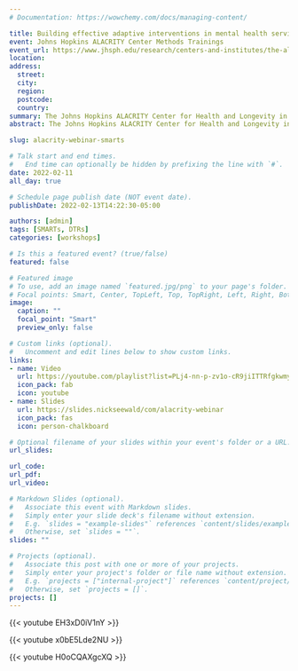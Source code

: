 ```yaml
---
# Documentation: https://wowchemy.com/docs/managing-content/

title: Building effective adaptive interventions in mental health services research
event: Johns Hopkins ALACRITY Center Methods Trainings 
event_url: https://www.jhsph.edu/research/centers-and-institutes/the-alacrity-center-for-health-and-longevity-in-mental-illness/training/for-researchers/
location:
address:
  street:
  city:
  region:
  postcode:
  country:
summary: The Johns Hopkins ALACRITY Center for Health and Longevity in Mental Illness hosts trainings for researchers interested in methods used in health services research. This series of videos provides an introduction to the use of SMARTs to build high-quality adaptive interventions for health services. 
abstract: The Johns Hopkins ALACRITY Center for Health and Longevity in Mental Illness hosts trainings for researchers interested in methods used in health services research. This series of videos provides an introduction to the use of SMARTs to build high-quality adaptive interventions for health services. Initially, we define an adaptive intervention and discuss components thereof, with a focus on identifying scientific questions of interest which might hinder their development. We then introduce the sequential, multiple-assignment randomized trial (SMART),  which is one type of experimental design which can answer scientific questions about multiple stages of the development of an effective adaptive intervention. Finally, we discuss design and analytic considerations for SMARTs.

slug: alacrity-webinar-smarts

# Talk start and end times.
#   End time can optionally be hidden by prefixing the line with `#`.
date: 2022-02-11
all_day: true

# Schedule page publish date (NOT event date).
publishDate: 2022-02-13T14:22:30-05:00

authors: [admin]
tags: [SMARTs, DTRs]
categories: [workshops]

# Is this a featured event? (true/false)
featured: false

# Featured image
# To use, add an image named `featured.jpg/png` to your page's folder. 
# Focal points: Smart, Center, TopLeft, Top, TopRight, Left, Right, BottomLeft, Bottom, BottomRight.
image:
  caption: ""
  focal_point: "Smart"
  preview_only: false

# Custom links (optional).
#   Uncomment and edit lines below to show custom links.
links:
- name: Video
  url: https://youtube.com/playlist?list=PLj4-nn-p-zv1o-cR9jiITTRfgkwmyqjoD
  icon_pack: fab
  icon: youtube
- name: Slides
  url: https://slides.nickseewald/com/alacrity-webinar
  icon_pack: fas
  icon: person-chalkboard

# Optional filename of your slides within your event's folder or a URL.
url_slides:

url_code:
url_pdf: 
url_video: 

# Markdown Slides (optional).
#   Associate this event with Markdown slides.
#   Simply enter your slide deck's filename without extension.
#   E.g. `slides = "example-slides"` references `content/slides/example-slides.md`.
#   Otherwise, set `slides = ""`.
slides: ""

# Projects (optional).
#   Associate this post with one or more of your projects.
#   Simply enter your project's folder or file name without extension.
#   E.g. `projects = ["internal-project"]` references `content/project/deep-learning/index.md`.
#   Otherwise, set `projects = []`.
projects: []
---
```


{{< youtube EH3xD0iV1nY >}} <!-- Part A -->

{{< youtube x0bE5Lde2NU >}} <!-- Part B -->

{{< youtube H0oCQAXgcXQ >}} <!-- Part C -->
